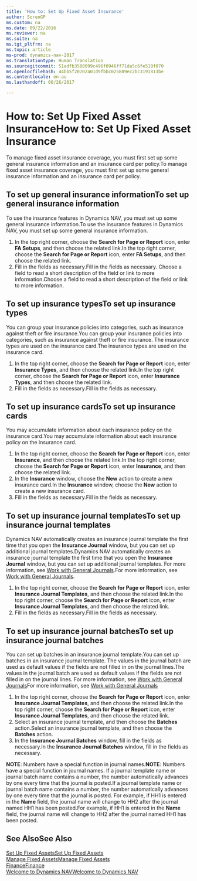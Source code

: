 ```yaml
---
title: 'How to: Set Up Fixed Asset Insurance'
author: SorenGP
ms.custom: na
ms.date: 09/22/2016
ms.reviewer: na
ms.suite: na
ms.tgt_pltfrm: na
ms.topic: article
ms-prod: dynamics-nav-2017
ms.translationtype: Human Translation
ms.sourcegitcommit: 51adfb3588099c496f0946ff71da5c6fe518f070
ms.openlocfilehash: 44bb5f20702a01d9fbbc025889ec2bc3191813be
ms.contentlocale: en-au
ms.lasthandoff: 06/26/2017

---
```


# <a name="how-to-set-up-fixed-asset-insurance"></a><span data-ttu-id="0fec5-102">How to: Set Up Fixed Asset Insurance</span><span class="sxs-lookup"><span data-stu-id="0fec5-102">How to: Set Up Fixed Asset Insurance</span></span>
<span data-ttu-id="0fec5-103">To manage fixed asset insurance coverage, you must first set up some general insurance information and an insurance card per policy.</span><span class="sxs-lookup"><span data-stu-id="0fec5-103">To manage fixed asset insurance coverage, you must first set up some general insurance information and an insurance card per policy.</span></span>

## <a name="to-set-up-general-insurance-information"></a><span data-ttu-id="0fec5-104">To set up general insurance information</span><span class="sxs-lookup"><span data-stu-id="0fec5-104">To set up general insurance information</span></span>  
<span data-ttu-id="0fec5-105">To use the insurance features in Dynamics NAV, you must set up some general insurance information.</span><span class="sxs-lookup"><span data-stu-id="0fec5-105">To use the insurance features in Dynamics NAV, you must set up some general insurance information.</span></span>  
1. <span data-ttu-id="0fec5-106">In the top right corner, choose the **Search for Page or Report** icon, enter **FA Setups**, and then choose the related link.</span><span class="sxs-lookup"><span data-stu-id="0fec5-106">In the top right corner, choose the **Search for Page or Report** icon, enter **FA Setups**, and then choose the related link.</span></span>  
2. <span data-ttu-id="0fec5-107">Fill in the fields as necessary.</span><span class="sxs-lookup"><span data-stu-id="0fec5-107">Fill in the fields as necessary.</span></span> <span data-ttu-id="0fec5-108">Choose a field to read a short description of the field or link to more information.</span><span class="sxs-lookup"><span data-stu-id="0fec5-108">Choose a field to read a short description of the field or link to more information.</span></span>  

## <a name="to-set-up-insurance-types"></a><span data-ttu-id="0fec5-109">To set up insurance types</span><span class="sxs-lookup"><span data-stu-id="0fec5-109">To set up insurance types</span></span>  
<span data-ttu-id="0fec5-110">You can group your insurance policies into categories, such as insurance against theft or fire insurance.</span><span class="sxs-lookup"><span data-stu-id="0fec5-110">You can group your insurance policies into categories, such as insurance against theft or fire insurance.</span></span> <span data-ttu-id="0fec5-111">The insurance types are used on the insurance card.</span><span class="sxs-lookup"><span data-stu-id="0fec5-111">The insurance types are used on the insurance card.</span></span>
1. <span data-ttu-id="0fec5-112">In the top right corner, choose the **Search for Page or Report** icon, enter **Insurance Types**, and then choose the related link.</span><span class="sxs-lookup"><span data-stu-id="0fec5-112">In the top right corner, choose the **Search for Page or Report** icon, enter **Insurance Types**, and then choose the related link.</span></span>  
2. <span data-ttu-id="0fec5-113">Fill in the fields as necessary.</span><span class="sxs-lookup"><span data-stu-id="0fec5-113">Fill in the fields as necessary.</span></span>

## <a name="to-set-up-insurance-cards"></a><span data-ttu-id="0fec5-114">To set up insurance cards</span><span class="sxs-lookup"><span data-stu-id="0fec5-114">To set up insurance cards</span></span>  
<span data-ttu-id="0fec5-115">You may accumulate information about each insurance policy on the insurance card.</span><span class="sxs-lookup"><span data-stu-id="0fec5-115">You may accumulate information about each insurance policy on the insurance card.</span></span>  
1. <span data-ttu-id="0fec5-116">In the top right corner, choose the **Search for Page or Report** icon, enter **Insurance**, and then choose the related link.</span><span class="sxs-lookup"><span data-stu-id="0fec5-116">In the top right corner, choose the **Search for Page or Report** icon, enter **Insurance**, and then choose the related link.</span></span>  
2. <span data-ttu-id="0fec5-117">In the **Insurance** window, choose the **New** action to create a  new insurance card.</span><span class="sxs-lookup"><span data-stu-id="0fec5-117">In the **Insurance** window, choose the **New** action to create a  new insurance card.</span></span>  
3. <span data-ttu-id="0fec5-118">Fill in the fields as necessary.</span><span class="sxs-lookup"><span data-stu-id="0fec5-118">Fill in the fields as necessary.</span></span>

## <a name="to-set-up-insurance-journal-templates"></a><span data-ttu-id="0fec5-119">To set up insurance journal templates</span><span class="sxs-lookup"><span data-stu-id="0fec5-119">To set up insurance journal templates</span></span>  
<span data-ttu-id="0fec5-120">Dynamics NAV automatically creates an insurance journal template the first time that you open the **Insurance Journal** window, but you can set up additional journal templates.</span><span class="sxs-lookup"><span data-stu-id="0fec5-120">Dynamics NAV automatically creates an insurance journal template the first time that you open the **Insurance Journal** window, but you can set up additional journal templates.</span></span> <span data-ttu-id="0fec5-121">For more information, see [Work with General Journals](ui-work-general-journals.md).</span><span class="sxs-lookup"><span data-stu-id="0fec5-121">For more information, see [Work with General Journals](ui-work-general-journals.md).</span></span>  
1. <span data-ttu-id="0fec5-122">In the top right corner, choose the **Search for Page or Report** icon, enter **Insurance Journal Templates**, and then choose the related link.</span><span class="sxs-lookup"><span data-stu-id="0fec5-122">In the top right corner, choose the **Search for Page or Report** icon, enter **Insurance Journal Templates**, and then choose the related link.</span></span>  
2. <span data-ttu-id="0fec5-123">Fill in the fields as necessary.</span><span class="sxs-lookup"><span data-stu-id="0fec5-123">Fill in the fields as necessary.</span></span>

## <a name="to-set-up-insurance-journal-batches"></a><span data-ttu-id="0fec5-124">To set up insurance journal batches</span><span class="sxs-lookup"><span data-stu-id="0fec5-124">To set up insurance journal batches</span></span>  
<span data-ttu-id="0fec5-125">You can set up batches in an insurance journal template.</span><span class="sxs-lookup"><span data-stu-id="0fec5-125">You can set up batches in an insurance journal template.</span></span> <span data-ttu-id="0fec5-126">The values in the journal batch are used as default values if the fields are not filled in on the journal lines.</span><span class="sxs-lookup"><span data-stu-id="0fec5-126">The values in the journal batch are used as default values if the fields are not filled in on the journal lines.</span></span> <span data-ttu-id="0fec5-127">For more information, see [Work with General Journals](ui-work-general-journals.md)</span><span class="sxs-lookup"><span data-stu-id="0fec5-127">For more information, see [Work with General Journals](ui-work-general-journals.md)</span></span>  
1. <span data-ttu-id="0fec5-128">In the top right corner, choose the **Search for Page or Report** icon, enter **Insurance Journal Templates**, and then choose the related link.</span><span class="sxs-lookup"><span data-stu-id="0fec5-128">In the top right corner, choose the **Search for Page or Report** icon, enter **Insurance Journal Templates**, and then choose the related link.</span></span>  
2. <span data-ttu-id="0fec5-129">Select an insurance journal template, and then choose the **Batches** action.</span><span class="sxs-lookup"><span data-stu-id="0fec5-129">Select an insurance journal template, and then choose the **Batches** action.</span></span>
3. <span data-ttu-id="0fec5-130">In the **Insurance Journal Batches** window, fill in the fields as necessary.</span><span class="sxs-lookup"><span data-stu-id="0fec5-130">In the **Insurance Journal Batches** window, fill in the fields as necessary.</span></span>

<span data-ttu-id="0fec5-131">**NOTE**: Numbers have a special function in journal names.</span><span class="sxs-lookup"><span data-stu-id="0fec5-131">**NOTE**: Numbers have a special function in journal names.</span></span> <span data-ttu-id="0fec5-132">If a journal template name or journal batch name contains a number, the number automatically advances by one every time that the journal is posted.</span><span class="sxs-lookup"><span data-stu-id="0fec5-132">If a journal template name or journal batch name contains a number, the number automatically advances by one every time that the journal is posted.</span></span> <span data-ttu-id="0fec5-133">For example, if HH1 is entered in the **Name** field, the journal name will change to HH2 after the journal named HH1 has been posted.</span><span class="sxs-lookup"><span data-stu-id="0fec5-133">For example, if HH1 is entered in the **Name** field, the journal name will change to HH2 after the journal named HH1 has been posted.</span></span>

## <a name="see-also"></a><span data-ttu-id="0fec5-134">See Also</span><span class="sxs-lookup"><span data-stu-id="0fec5-134">See Also</span></span>
[<span data-ttu-id="0fec5-135">Set Up Fixed Assets</span><span class="sxs-lookup"><span data-stu-id="0fec5-135">Set Up Fixed Assets</span></span>](fa-setup.md)  
[<span data-ttu-id="0fec5-136">Manage Fixed Assets</span><span class="sxs-lookup"><span data-stu-id="0fec5-136">Manage Fixed Assets</span></span>](fa-manage.md)  
[<span data-ttu-id="0fec5-137">Finance</span><span class="sxs-lookup"><span data-stu-id="0fec5-137">Finance</span></span>](finance-setup.md)  
[<span data-ttu-id="0fec5-138">Welcome to Dynamics NAV</span><span class="sxs-lookup"><span data-stu-id="0fec5-138">Welcome to Dynamics NAV</span></span>](across-get-started.md)

